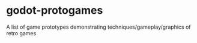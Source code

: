 # godot-protogames
A list of game prototypes demonstrating techniques/gameplay/graphics of retro games

